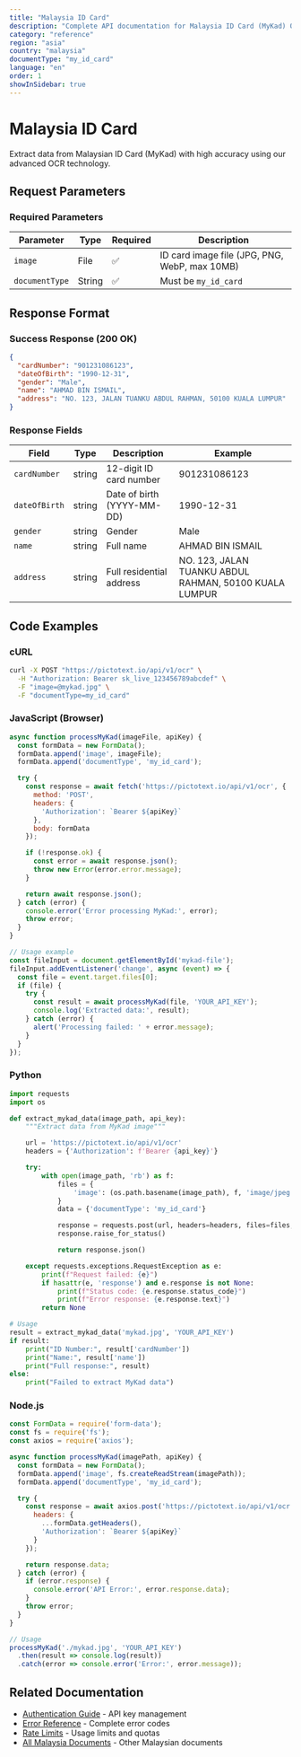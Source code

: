 ```yaml
---
title: "Malaysia ID Card"
description: "Complete API documentation for Malaysia ID Card (MyKad) OCR with examples and field reference"
category: "reference"
region: "asia"
country: "malaysia"
documentType: "my_id_card"
language: "en"
order: 1
showInSidebar: true
---
```


# Malaysia ID Card

Extract data from Malaysian ID Card (MyKad) with high accuracy using our advanced OCR technology.

## Request Parameters

### Required Parameters

| Parameter | Type | Required | Description |
|-----------|------|----------|-------------|
| `image` | File | ✅ | ID card image file (JPG, PNG, WebP, max 10MB) |
| `documentType` | String | ✅ | Must be `my_id_card` |


## Response Format

### Success Response (200 OK)

```json
{
  "cardNumber": "901231086123",
  "dateOfBirth": "1990-12-31",
  "gender": "Male",
  "name": "AHMAD BIN ISMAIL",
  "address": "NO. 123, JALAN TUANKU ABDUL RAHMAN, 50100 KUALA LUMPUR"
}
```

### Response Fields

| Field | Type | Description | Example |
|-------|------|-------------|---------|
| `cardNumber` | string | 12-digit ID card number | 901231086123 |
| `dateOfBirth` | string | Date of birth (YYYY-MM-DD) | 1990-12-31 |
| `gender` | string | Gender | Male |
| `name` | string | Full name | AHMAD BIN ISMAIL |
| `address` | string | Full residential address | NO. 123, JALAN TUANKU ABDUL RAHMAN, 50100 KUALA LUMPUR |

## Code Examples

### cURL

```bash
curl -X POST "https://pictotext.io/api/v1/ocr" \
  -H "Authorization: Bearer sk_live_123456789abcdef" \
  -F "image=@mykad.jpg" \
  -F "documentType=my_id_card"
```

### JavaScript (Browser)

```javascript
async function processMyKad(imageFile, apiKey) {
  const formData = new FormData();
  formData.append('image', imageFile);
  formData.append('documentType', 'my_id_card');

  try {
    const response = await fetch('https://pictotext.io/api/v1/ocr', {
      method: 'POST',
      headers: {
        'Authorization': `Bearer ${apiKey}`
      },
      body: formData
    });

    if (!response.ok) {
      const error = await response.json();
      throw new Error(error.error.message);
    }

    return await response.json();
  } catch (error) {
    console.error('Error processing MyKad:', error);
    throw error;
  }
}

// Usage example
const fileInput = document.getElementById('mykad-file');
fileInput.addEventListener('change', async (event) => {
  const file = event.target.files[0];
  if (file) {
    try {
      const result = await processMyKad(file, 'YOUR_API_KEY');
      console.log('Extracted data:', result);
    } catch (error) {
      alert('Processing failed: ' + error.message);
    }
  }
});
```

### Python

```python
import requests
import os

def extract_mykad_data(image_path, api_key):
    """Extract data from MyKad image"""

    url = 'https://pictotext.io/api/v1/ocr'
    headers = {'Authorization': f'Bearer {api_key}'}

    try:
        with open(image_path, 'rb') as f:
            files = {
                'image': (os.path.basename(image_path), f, 'image/jpeg')
            }
            data = {'documentType': 'my_id_card'}

            response = requests.post(url, headers=headers, files=files, data=data, timeout=30)
            response.raise_for_status()

            return response.json()

    except requests.exceptions.RequestException as e:
        print(f"Request failed: {e}")
        if hasattr(e, 'response') and e.response is not None:
            print(f"Status code: {e.response.status_code}")
            print(f"Error response: {e.response.text}")
        return None

# Usage
result = extract_mykad_data('mykad.jpg', 'YOUR_API_KEY')
if result:
    print("ID Number:", result['cardNumber'])
    print("Name:", result['name'])
    print("Full response:", result)
else:
    print("Failed to extract MyKad data")
```

### Node.js

```javascript
const FormData = require('form-data');
const fs = require('fs');
const axios = require('axios');

async function processMyKad(imagePath, apiKey) {
  const formData = new FormData();
  formData.append('image', fs.createReadStream(imagePath));
  formData.append('documentType', 'my_id_card');

  try {
    const response = await axios.post('https://pictotext.io/api/v1/ocr', formData, {
      headers: {
        ...formData.getHeaders(),
        'Authorization': `Bearer ${apiKey}`
      }
    });

    return response.data;
  } catch (error) {
    if (error.response) {
      console.error('API Error:', error.response.data);
    }
    throw error;
  }
}

// Usage
processMyKad('./mykad.jpg', 'YOUR_API_KEY')
  .then(result => console.log(result))
  .catch(error => console.error('Error:', error.message));
```

## Related Documentation

- [Authentication Guide](../../../authentication.md) - API key management
- [Error Reference](../../../errors.md) - Complete error codes
- [Rate Limits](../../../limits.md) - Usage limits and quotas
- [All Malaysia Documents](../../../supported-documents.md#asia) - Other Malaysian documents
